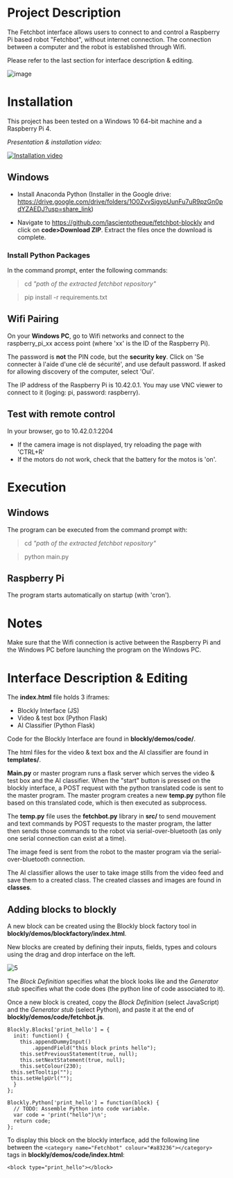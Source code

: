 # Project Description
The Fetchbot interface allows users to connect to and control a Raspberry Pi based robot "Fetchbot", without internet connection. The connection between a computer and the robot is established through Wifi. 

Please refer to the last section for interface description & editing.

![image](https://user-images.githubusercontent.com/60618118/187421842-e59810de-1c8c-49c3-9af5-bb2beb6852a1.png)

# Installation
This project has been tested on a Windows 10 64-bit machine and a Raspberry Pi 4.

*Presentation & installation video:*

[![Installation video](https://img.youtube.com/vi/bC7nAwIKf-U/0.jpg)](https://www.youtube.com/watch?v=bC7nAwIKf-U)


## Windows

* Install Anaconda Python (Installer in the Google drive: https://drive.google.com/drive/folders/1O0ZvvSjgypUunFu7uR9pzGn0pdYZAEDJ?usp=share_link)


* Navigate to https://github.com/lascientotheque/fetchbot-blockly and click on **code>Download ZIP**. Extract the files once the download is complete.

### Install Python Packages

In the command prompt, enter the following commands:

> cd *"path of the extracted fetchbot repository"*

> pip install -r requirements.txt

## Wifi Pairing

On your **Windows PC**, go to Wifi networks and connect to the raspberry_pi_xx access point (where 'xx' is the ID of the Raspberry Pi).

The password is **not** the PIN code, but the **security key**. Click on 'Se connecter à l'aide d'une clé de sécurité', and use default password. If asked for allowing discovery of the computer, select 'Oui'.

The IP address of the Raspberry Pi is 10.42.0.1. You may use VNC viewer to connect to it (loging: pi, password: raspberry).



## Test with remote control

In your browser, go to 10.42.0.1:2204

* If the camera image is not displayed, try reloading the page with 'CTRL+R'
* If the motors do not work, check that the battery for the motos is 'on'. 



# Execution

## Windows

The program can be executed from the command prompt with:

> cd *"path of the extracted fetchbot repository"*

> python main.py

## Raspberry Pi

The program starts automatically on startup (with 'cron').


# Notes
Make sure that the Wifi connection is active between the Raspberry Pi and the Windows PC before launching the program on the Windows PC. 


# Interface Description & Editing
The **index.html** file holds 3 iframes:
- Blockly Interface (JS)
- Video & test box (Python Flask)
- AI Classifier (Python Flask)

Code for the Blockly Interface are found in **blockly/demos/code/**.

The html files for the video & text box and the AI classifier are found in **templates/**.

**Main.py** or master program runs a flask server which serves the video & test box and the AI classifier. When the "start" button is pressed on the blockly interface, a POST request with the python translated code is sent to the master program. The master program creates a new **temp.py** python file based on this translated code, which is then executed as subprocess.

The **temp.py** file uses the **fetchbot.py** library in **src/** to send mouvement and text commands by POST requests to the master program, the latter then sends those commands to the robot via serial-over-bluetooth (as only one serial connection can exist at a time).

The image feed is sent from the robot to the master program via the serial-over-bluetooth connection.

The AI classifier allows the user to take image stills from the video feed and save them to a created class. The created classes and images are found in **classes**.

## Adding blocks to blockly

A new block can be created using the Blockly block factory tool in **blockly/demos/blockfactory/index.html**. 

New blocks are created by defining their inputs, fields, types and colours using the drag and drop interface on the left.

![5](https://user-images.githubusercontent.com/60618118/189106393-2c2b5237-c12d-4a67-bbe8-14e4266e8162.png)

The *Block Definition* specifies what the block looks like and the *Generator stub* specifies what the code does (the python line of code associated to it).

Once a new block is created, copy the *Block Definition* (select JavaScript) and the *Generator stub* (select Python), and paste it at the end of **blockly/demos/code/fetchbot.js**. 
```
Blockly.Blocks['print_hello'] = {
  init: function() {
    this.appendDummyInput()
        .appendField("this block prints hello");
    this.setPreviousStatement(true, null);
    this.setNextStatement(true, null);
    this.setColour(230);
 this.setTooltip("");
 this.setHelpUrl("");
  }
};
```
```
Blockly.Python['print_hello'] = function(block) {
  // TODO: Assemble Python into code variable.
  var code = 'print("hello")\n';
  return code;
};
```

To display this block on the blockly interface, add the following line between the `<category name="Fetchbot" colour="#a83236"></category>` tags in **blockly/demos/code/index.html**:
```
<block type="print_hello"></block>
```
